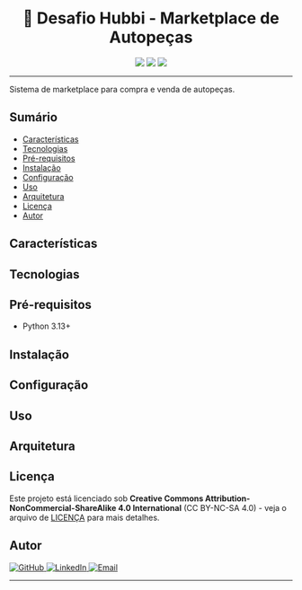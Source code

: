 
<h1 align="center">📌 Desafio Hubbi - Marketplace de Autopeças </h1>

<p align="center">
  <img src="http://img.shields.io/static/v1?label=License&message=CC%20BY-NC-SA%204.0&color=A20606&style=for-the-badge"/>
  <img src="http://img.shields.io/static/v1?label=Python&message=3.13.9&color=A20606&style=for-the-badge&logo=python&logoColor=white"/>
  <img src="https://img.shields.io/static/v1?label=Django&message=GUI/FRAMEWORK&color=A20606&style=for-the-badge&logo=Django"/>
</p>

<p align="center">

---

Sistema de marketplace para compra e venda de autopeças.

## Sumário

- [Características](#-características)
- [Tecnologias](#-tecnologias)
- [Pré-requisitos](#-pré-requisitos)
- [Instalação](#-instalação)
- [Configuração](#-configuração)
- [Uso](#-uso)
- [Arquitetura](#-arquitetura)
- [Licença](#-licença)
- [Autor](#-Autor)

## Características

## Tecnologias

## Pré-requisitos

- Python 3.13+

## Instalação

## Configuração

## Uso

## Arquitetura

## Licença

Este projeto está licenciado sob **Creative Commons Attribution-NonCommercial-ShareAlike 4.0 International** (CC BY-NC-SA 4.0) - veja o arquivo de [LICENÇA](LICENSE) para mais detalhes.

## Autor

<div align="left">
  <a href="https://github.com/kakanetwork">
    <img src="https://img.shields.io/badge/GitHub%20-%20KakaNetwork-4d080e?style=for-the-badge&logo=github&logoColor=white&color=A20606" alt="GitHub"/>
  </a>
  <a href="https://www.linkedin.com/in/kalvinklein/">
    <img src="https://img.shields.io/badge/LinkedIn%20-%20Kalvin%20Klein-0077B5?style=for-the-badge&logo=linkedin&logoColor=white" alt="LinkedIn"/>
  </a>
  <a href="mailto:kalvimklain@gmail.com">
    <img src="https://img.shields.io/badge/Email%20-%20Contato-D14836?style=for-the-badge&logo=gmail&logoColor=white" alt="Email"/>
  </a>
</div>


---